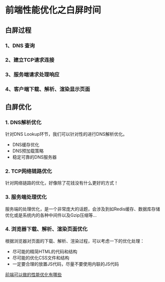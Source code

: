 # 前端性能优化之白屏时间

[](https://cloud.tencent.com/developer/article/1508941)

## 白屏过程

### 1、DNS 查询

### 2、建立TCP请求连接

### 3、服务端请求处理响应

### 4、客户端下载、解析、渲染显示页面

## 白屏优化

### 1. DNS解析优化

针对DNS Lookup环节，我们可以针对性的进行DNS解析优化。

* DNS缓存优化
* DNS预加载策略
* 稳定可靠的DNS服务器

### 2. TCP网络链路优化

针对网络链路的优化，好像除了花钱没有什么更好的方式！

### 3. 服务端处理优化

服务端的处理优化，是一个非常庞大的话题，会涉及到如Redis缓存、数据库存储优化或是系统内的各种中间件以及Gzip压缩等...

### 4. 浏览器下载、解析、渲染页面优化

根据浏览器对页面的下载、解析、渲染过程，可以考虑一下的优化处理：

* 尽可能的精简HTML的代码和结构
* 尽可能的优化CSS文件和结构
* 一定要合理的放置JS代码，尽量不要使用内联的JS代码

[前端可以做的性能优化有哪些](https://juejin.cn/post/7194400984490049573)
